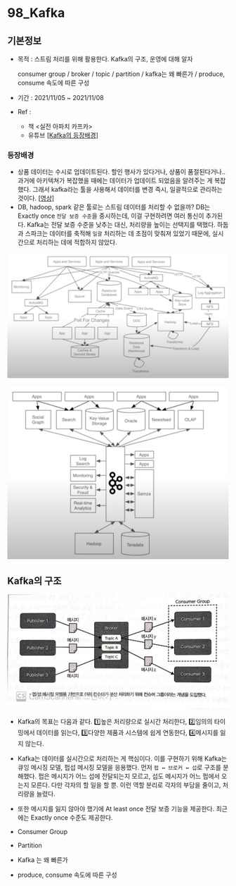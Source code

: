 # 98_Kafka

## 기본정보

- 목적 : 스트림 처리를 위해 활용한다. Kafka의 구조, 운영에 대해 알자

  consumer group / broker / topic / partition / kafka는 왜 빠른가 / produce, consume 속도에 따른 구성

- 기간 : 2021/11/05 ~ 2021/11/08

- Ref :
  - 책 <실전 아파치 카프카>
  - 유튜브 [[Kafka의 등장배경](https://www.youtube.com/watch?v=waw0XXNX-uQ)]





### 등장배경

- 상품 데이터는 수시로 업데이트된다. 할인 행사가 있다거나, 상품이 품절된다거나.. 과거에 아키텍쳐가 복잡했을 때에는 데이터가 업데이트 되었음을 알려주는 게 복잡했다. 그래서 kafka라는 툴을 사용해서 데이터를 변경 즉시, 일괄적으로 관리하는 것이다. [[영상\]](https://www.youtube.com/watch?v=waw0XXNX-uQ)
- DB, hadoop, spark 같은 툴로는 스트림 데이터를 처리할 수 없을까? DB는 Exactly once `전달 보증 수준`을 중시하는데, 이걸 구현하려면 여러 통신이 추가된다. Kafka는 전달 보증 수준을 낮추는 대신, 처리량을 높이는 선택지를 택했다. 하둡과 스파크는 데이터를 축적해 `일괄` 처리하는 데 초점이 맞춰져 있었기 때문에, 실시간으로 처리하는 데에 적합하지 않았다.

![01](./asset/kafka01.png)

![02](./asset/kafka02.png)





## Kafka의 구조

![03](./asset/kafka03.jpeg)

- Kafka의 목표는 다음과 같다. 1️⃣높은 처리량으로 실시간 처리한다, 2️⃣임의의 타이밍에서 데이터를 읽는다, 3️⃣다양한 제품과 시스템에 쉽게 연동한다, 4️⃣메시지를 잃지 않는다.

- Kafka는 데이터를 실시간으로 처리하는 게 핵심이다. 이를 구현하기 위해 Kafka는 큐잉 메시징 모델, 펍섭 메시징 모델을 응용했다. 먼저 `펍 ↔ 브로커 ↔ 섭`로 구조를 분해했다. 펍은 메시지가 어느 섭에 전달되는지 모르고, 섭도 메시지가 어느 펍에서 오는지 모른다. 다만 각자의 할 일을 할 뿐. 이런 역할 분리로 각자의 부담을 줄이고, 처리량을 늘렸다.

- 또한 메시지를 잃지 않아야 했기에 At least once 전달 보증 기능을 제공한다. 최근에는 Exactly once 수준도 제공한다.

  

- Consumer Group
- Partition
- Kafka 는 왜 빠른가
- produce, consume 속도에 따른 구성